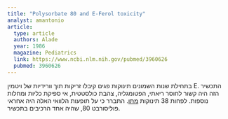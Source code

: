 ```yaml
---
title: "Polysorbate 80 and E-Ferol toxicity"
analyst: amantonio
article:
  type: article
  authors: Alade
  year: 1986
  magazine: Pediatrics
  link: https://www.ncbi.nlm.nih.gov/pubmed/3960626
  pubmed: 3960626
---
```


בתחילת שנות השמונים תינוקות פגים קיבלו זריקות תוך וורידיות של ויטמין E. התכשיר הזה היה קשור לחוסר ריאתי, הפטומגליה, צהבת כולסטטית, אי ספיקת כליות ומחלות נוספות. לפחות 38 תינוקות [מתו](https://www.nytimes.com/1984/05/27/weekinreview/the-tragic-case-history-of-intravenous-vitamin-e.html).
התברר כי על תופעות הלוואי האלה היה אחראי פוליסורבט 80, שהיה אחד הרכיבים בתכשיר.
